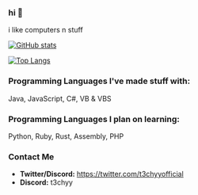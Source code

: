 ### hi 👋

i like computers n stuff

[![GitHub stats](https://github-readme-stats.vercel.app/api?username=t3chyy&show_icons=true&theme=dark)](https://github.com/anuraghazra/github-readme-stats)

[![Top Langs](https://github-readme-stats.vercel.app/api/top-langs/?username=t3chyy&langs_count=50&layout=compact&theme=dark)](https://github.com/anuraghazra/github-readme-stats)

### Programming Languages I've made stuff with:
Java, JavaScript, C#, VB & VBS

### Programming Languages I plan on learning:
Python, Ruby, Rust, Assembly, PHP

### Contact Me

- **Twitter/Discord:** https://twitter.com/t3chyyofficial
- **Discord:** t3chyy
